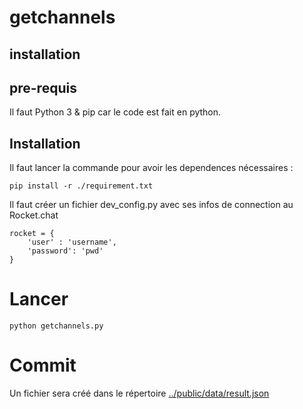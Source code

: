 # getchannels
## installation
## pre-requis
Il faut Python 3 & pip car le code est fait en python.
## Installation
Il faut lancer la commande pour avoir les dependences nécessaires :

    pip install -r ./requirement.txt

Il faut créer un fichier dev_config.py avec ses infos de connection au Rocket.chat

    rocket = {
        'user' : 'username',
        'password': 'pwd'
    }
# Lancer
    python getchannels.py

# Commit
Un fichier sera créé dans le répertoire [../public/data/result.json](../public/data/result.json)
